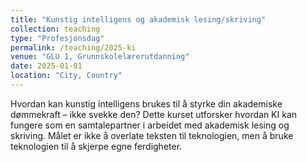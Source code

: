 ```yaml
---
title: "Kunstig intelligens og akademisk lesing/skriving"
collection: teaching
type: "Profesjonsdag"
permalink: /teaching/2025-ki
venue: "GLU 1, Grunnskolelærerutdanning"
date: 2025-01-01
location: "City, Country"
---
```


Hvordan kan kunstig intelligens brukes til å styrke din akademiske dømmekraft – ikke svekke den? Dette kurset utforsker hvordan KI kan fungere som en samtalepartner i arbeidet med akademisk lesing og skriving. Målet er ikke å overlate teksten til teknologien, men å bruke teknologien til å skjerpe egne ferdigheter.